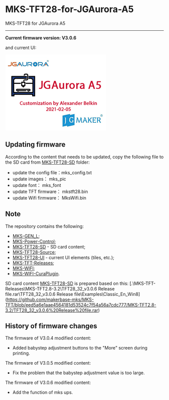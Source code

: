 # MKS-TFT28-for-JGAurora-A5
MKS-TFT28 for JGAurora A5

- - -

**Current firmware version: V3.0.6**

and current UI:

![MKS-TFT28-LOGO.jpg](https://github.com/frolbel/MKS-TFT28-for-JGAurora-A5/blob/main/MKS-TFT28-UI/MY-WIN8-Tiles/MKS-TFT28-LOGO.jpg)


## Updating firmware

According to the content that needs to be updated, copy the following file to the SD card from [MKS-TFT28-SD](https://github.com/frolbel/MKS-TFT28-for-JGAurora-A5/tree/main/MKS-TFT28-SD) folder:

- update the config file：mks_config.txt  
- update images：         mks_pic  
- update font：           mks_font  
- update TFT firmware：   mkstft28.bin  
- update Wifi firmware：  MksWifi.bin  

## Note

The repository contains the following:

- [MKS-GEN_L](https://github.com/makerbase-mks/MKS-GEN_L/tree/87f95dc5099278dc6b025fe3fcc2ff7f64c200f2);  
- [MKS-Power-Control](https://github.com/makerbase-mks/MKS-Power-Control/tree/57d559e5fd70b217e29de253b9fcf71db54e3478);  
- [MKS-TFT28-SD](https://github.com/frolbel/MKS-TFT28-for-JGAurora-A5/tree/main/MKS-TFT28-SD) - SD card content;  
- [MKS-TFT28-Source](https://github.com/makerbase-mks/MKS-TFT28-32-Firmware/tree/e00edf58c4442d24cfb39119bd5cc32b5575ffb1);  
- [MKS-TFT28-UI](https://github.com/frolbel/MKS-TFT28-for-JGAurora-A5/tree/main/MKS-TFT28-UI) - current UI elements (tiles, etc.);  
- [MKS-TFT-Releases](https://github.com/makerbase-mks/MKS-TFT/tree/eed5a6e1aae4564181d53524c7f54a56a7cdc777);  
- [MKS-WIFI](https://github.com/makerbase-mks/MKS-WIFI/tree/fc1e671eb5e11ab2283b81980bd70c745e7f08f4);  
- [MKS-WIFI-CuraPlugin](https://github.com/makerbase-mks/mks-wifi-plugin/tree/87df6145129c39b1a1a4725bc33b44591b60314f).  

SD card content [MKS-TFT28-SD](https://github.com/frolbel/MKS-TFT28-for-JGAurora-A5/MKS-TFT28-SD/) is prepared based on this:
[.\MKS-TFT-Releases\MKS-TFT2.8-3.2\TFT28_32_v3.0.6 Release file.rar\TFT28_32_v3.0.6 Release file\Examples\Classic_En_Win8\](https://github.com/makerbase-mks/MKS-TFT/blob/eed5a6e1aae4564181d53524c7f54a56a7cdc777/MKS-TFT2.8-3.2/TFT28_32_v3.0.6%20Release%20file.rar)

## History of firmware changes

The firmware of V3.0.4 modified content:
- Added babystep adjustment buttons to the "More" screen during printing.

The firmware of V3.0.5 modified content:
- Fix the problem that the babystep adjustment value is too large.

The firmware of V3.0.6 modified content:
- Add the function of mks ups.

